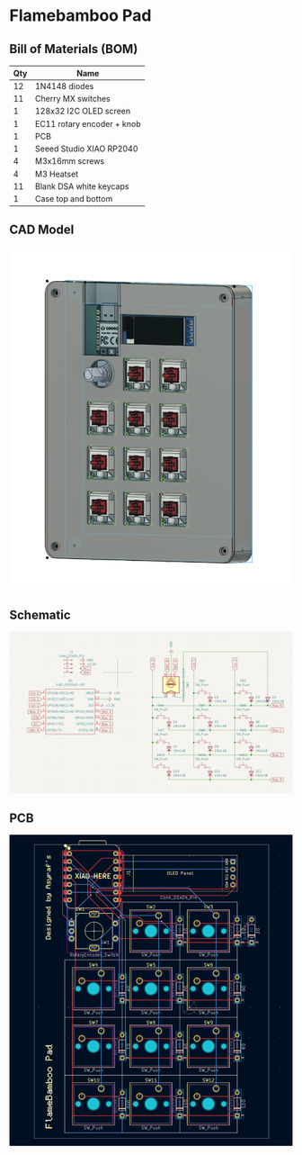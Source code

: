 # Flamebamboo Pad

## Bill of Materials (BOM)

| Qty | Name                       |
| --- | -------------------------- |
| 12  | 1N4148 diodes              |
| 11  | Cherry MX switches         |
| 1   | 128x32 I2C OLED screen     |
| 1   | EC11 rotary encoder + knob |
| 1   | PCB                        |
| 1   | Seeed Studio XIAO RP2040   |
| 4   | M3x16mm screws             |
| 4   | M3 Heatset                 |
| 11  | Blank DSA white keycaps    |
| 1   | Case top and bottom        |

## CAD Model

![CAD Image](Assets/CAD.png)

## Schematic

![Schematic Image](Assets/schematic.png)

## PCB

![PCB Image](Assets/PCB.png)
